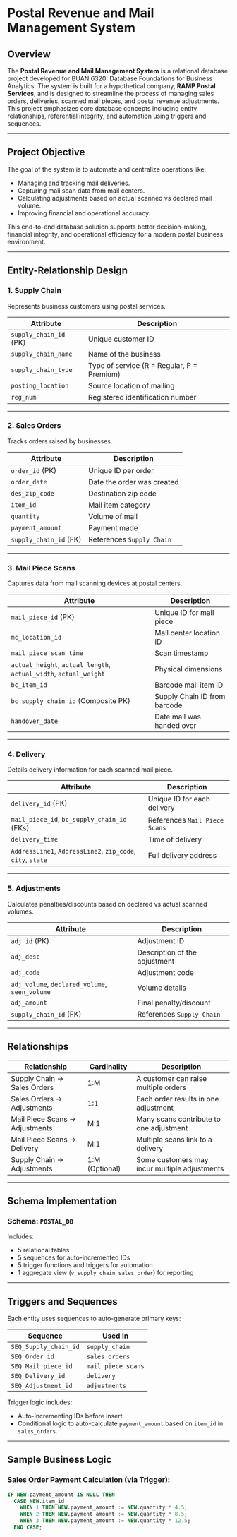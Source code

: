 # Postal Revenue and Mail Management System

## Overview

The **Postal Revenue and Mail Management System** is a relational database project developed for BUAN 6320: Database Foundations for Business Analytics. The system is built for a hypothetical company, **RAMP Postal Services**, and is designed to streamline the process of managing sales orders, deliveries, scanned mail pieces, and postal revenue adjustments. This project emphasizes core database concepts including entity relationships, referential integrity, and automation using triggers and sequences.

---

## Project Objective

The goal of the system is to automate and centralize operations like:

- Managing and tracking mail deliveries.
- Capturing mail scan data from mail centers.
- Calculating adjustments based on actual scanned vs declared mail volume.
- Improving financial and operational accuracy.

This end-to-end database solution supports better decision-making, financial integrity, and operational efficiency for a modern postal business environment.

---

## Entity-Relationship Design

### 1. **Supply Chain**
Represents business customers using postal services.

| Attribute | Description |
|----------|-------------|
| `supply_chain_id` (PK) | Unique customer ID |
| `supply_chain_name` | Name of the business |
| `supply_chain_type` | Type of service (R = Regular, P = Premium) |
| `posting_location` | Source location of mailing |
| `reg_num` | Registered identification number |

---

### 2. **Sales Orders**
Tracks orders raised by businesses.

| Attribute | Description |
|----------|-------------|
| `order_id` (PK) | Unique ID per order |
| `order_date` | Date the order was created |
| `des_zip_code` | Destination zip code |
| `item_id` | Mail item category |
| `quantity` | Volume of mail |
| `payment_amount` | Payment made |
| `supply_chain_id` (FK) | References `Supply Chain` |

---

### 3. **Mail Piece Scans**
Captures data from mail scanning devices at postal centers.

| Attribute | Description |
|----------|-------------|
| `mail_piece_id` (PK) | Unique ID for mail piece |
| `mc_location_id` | Mail center location ID |
| `mail_piece_scan_time` | Scan timestamp |
| `actual_height`, `actual_length`, `actual_width`, `actual_weight` | Physical dimensions |
| `bc_item_id` | Barcode mail item ID |
| `bc_supply_chain_id` (Composite PK) | Supply Chain ID from barcode |
| `handover_date` | Date mail was handed over |

---

### 4. **Delivery**
Details delivery information for each scanned mail piece.

| Attribute | Description |
|----------|-------------|
| `delivery_id` (PK) | Unique ID for each delivery |
| `mail_piece_id`, `bc_supply_chain_id` (FKs) | References `Mail Piece Scans` |
| `delivery_time` | Time of delivery |
| `AddressLine1`, `AddressLine2`, `zip_code`, `city`, `state` | Full delivery address |

---

### 5. **Adjustments**
Calculates penalties/discounts based on declared vs actual scanned volumes.

| Attribute | Description |
|----------|-------------|
| `adj_id` (PK) | Adjustment ID |
| `adj_desc` | Description of the adjustment |
| `adj_code` | Adjustment code |
| `adj_volume`, `declared_volume`, `seen_volume` | Volume details |
| `adj_amount` | Final penalty/discount |
| `supply_chain_id` (FK) | References `Supply Chain` |

---

## Relationships

| Relationship | Cardinality | Description |
|--------------|-------------|-------------|
| Supply Chain → Sales Orders | 1:M | A customer can raise multiple orders |
| Sales Orders → Adjustments | 1:1 | Each order results in one adjustment |
| Mail Piece Scans → Adjustments | M:1 | Many scans contribute to one adjustment |
| Mail Piece Scans → Delivery | M:1 | Multiple scans link to a delivery |
| Supply Chain → Adjustments | 1:M (Optional) | Some customers may incur multiple adjustments |

---

## Schema Implementation

### Schema: `POSTAL_DB`

Includes:

- 5 relational tables
- 5 sequences for auto-incremented IDs
- 5 trigger functions and triggers for automation
- 1 aggregate view (`v_supply_chain_sales_order`) for reporting

---

## Triggers and Sequences

Each entity uses sequences to auto-generate primary keys:

| Sequence | Used In |
|----------|---------|
| `SEQ_Supply_chain_id` | `supply_chain` |
| `SEQ_Order_id` | `sales_orders` |
| `SEQ_Mail_piece_id` | `mail_piece_scans` |
| `SEQ_Delivery_id` | `delivery` |
| `SEQ_Adjustment_id` | `adjustments` |

Trigger logic includes:

- Auto-incrementing IDs before insert.
- Conditional logic to auto-calculate `payment_amount` based on `item_id` in `sales_orders`.

---

## Sample Business Logic

### Sales Order Payment Calculation (via Trigger):
```sql
IF NEW.payment_amount IS NULL THEN
  CASE NEW.item_id
    WHEN 1 THEN NEW.payment_amount := NEW.quantity * 4.5;
    WHEN 2 THEN NEW.payment_amount := NEW.quantity * 8.5;
    WHEN 3 THEN NEW.payment_amount := NEW.quantity * 12.5;
  END CASE;
